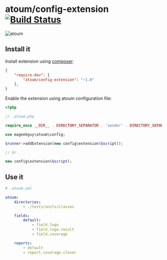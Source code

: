 # atoum/config-extension [![Build Status](https://travis-ci.org/atoum/config-extension.svg?branch=master)](https://travis-ci.org/atoum/config-extension)

![atoum](http://atoum.org/images/logo/atoum.png)

## Install it

Install extension using [composer](https://getcomposer.org):

```json
{
    "require-dev": {
        "atoum/config-extension": "~1.0"
    },
}

```

Enable the extension using atoum configuration file:

```php
<?php

// .atoum.php

require_once __DIR__ . DIRECTORY_SEPARATOR . 'vendor' . DIRECTORY_SEPARATOR . 'autoload.php';

use mageekguy\atoum\config;

$runner->addExtension(new config\extension($script));

// Or

new config\extension($script);
```

## Use it

```yaml
# .atoum.yml

atoum:
    directories:
        - ./tests/units/classes

    fields:
        default:
            - field.logo
            - field.logo.result
            - field.coverage

    reports:
        - default
        - report.coverage.clover

```
